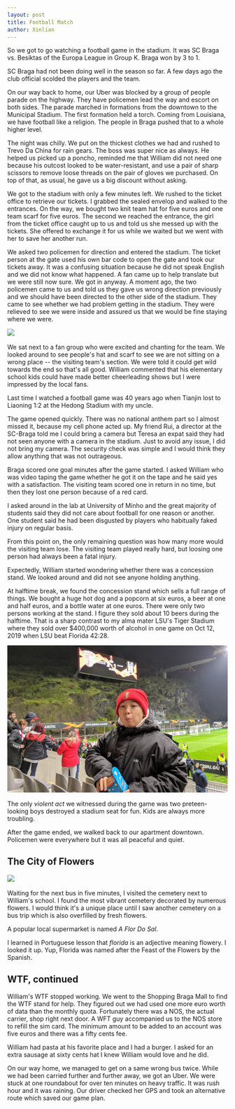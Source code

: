 ```yaml
---
layout: post
title: Football Match
author: Xinlian
---
```


So we got to go watching a football game in the stadium.  It was SC Braga vs. Besiktas of the Europa League in Group K.  Braga won by 3 to 1.

SC Braga had not been doing well in the season so far.  A few days ago the club official scolded the players and the team.  

On our way back to home, our Uber was blocked by a group of people parade on the highway.  They have policemen lead the way and escort on both sides.  The parade marched in formations from the downtown to the Municipal Stadium.  The first formation held a torch.  Coming from Louisiana, we have football like a religion.  The people in Braga pushed that to a whole higher level.

The night was chilly.  We put on the thickest clothes we had and rushed to Trevo Da China for rain gears.  The boss was super nice as always.  He helped us picked up a poncho, reminded me that William did not need one because his outcost looked to be water-resistant, and use a pair of sharp scissors to remove loose threads on the pair of gloves we purchased.  On top of that, as usual, he gave us a big discount without asking.

We got to the stadium with only a few minutes left.  We rushed to the ticket office to retrieve our tickets.  I grabbed the sealed envelop and walked to the entrances.  On the way, we bought two knit team hat for five euros and one team scarf for five euros.  The second we reached the entrance, the girl from the ticket office caught up to us and told us she messed up with the tickets.  She offered to exchange it for us while we waited but we went with her to save her another run.

We asked two policemen for direction and entered the stadium.  The ticket person at the gate used his own bar code to open the gate and took our tickets away.  It was a confusing situation because he did not speak English and we did not know what happened.  A fan came up to help translate but we were still now sure.  We got in anyway.  A moment ago, the two policemen came to us and told us they gave us wrong direction previously and we should have been directed to the other side of the stadium.  They came to see whether we had problem getting in the stadium.  They were relieved to see we were inside and assured us that we would be fine staying where we were.

![](https://live.staticflickr.com/65535/49031145297_26c531f97a_z.jpg)

We sat next to a fan group who were excited and chanting for the team.  We looked around to see people's hat and scarf to see we are not sitting on a wrong place -- the visiting team's section.  We were told it could get wild towards the end so that's all good.  William commented that his elementary school kids could have made better cheerleading shows but I were impressed by the local fans. 

Last time I watched a football game was 40 years ago when Tianjin lost to Liaoning 1:2 at the Hedong Stadium with my uncle.

The game opened quickly.  There was no national anthem part so I almost missed it, because my cell phone acted up.  My friend Rui, a director at the SC-Braga told me I could bring a camera but Teresa an expat said they had not seen anyone with a camera in the stadium.  Just to avoid any issue, I did not bring my camera.  The security check was simple and I would think they allow anything that was not outrageous.

Braga scored one goal minutes after the game started.  I asked William who was video taping the game whether he got it on the tape and he said yes with a satisfaction.  The visiting team scored one in return in no time, but then they lost one person because of a red card.

I asked around in the lab at University of Minho and the great majority of students said they did not care about football for one reason or another.  One student said he had been disgusted by players who habitually faked injury on regular basis.

From this point on, the only remaining question was how many more would the visiting team lose.  The visiting team played really hard, but loosing one person had always been a fatal injury.

Expectedly, William started wondering whether there was a concession stand.  We looked around and did not see anyone holding anything.  

At halftime break, we found the concession stand which sells a full range of things.  We bought a huge hot dog and a popcorn at six euros, a beer at one and half euros, and a bottle water at one euros.  There were only two persons working at the stand.  I figure they sold about 10 beers during the halftime.  That is a sharp contrast to my alma mater LSU's Tiger Stadium where they sold over $400,000 worth of alcohol in one game on Oct 12, 2019 when LSU beat Florida 42:28.

![](/images/IMG_20191107_215252_1.jpg)

The only _violent act_ we witnessed during the game was two preteen-looking boys destroyed a stadium seat for fun.  Kids are always more troubling.

After the game ended, we walked back to our apartment downtown.  Policemen were everywhere but it was all peaceful and quiet.  

## The City of Flowers

![](https://live.staticflickr.com/65535/49032196343_9a2bab0c03_z.jpg)

Waiting for the next bus in five minutes, I visited the cemetery next to William's school.  I found the most vibrant cemetery decorated by numerous flowers.  I would think it's a unique place until I saw another cemetery on a bus trip which is also overfilled by fresh flowers.

A popular local supermarket is named _A Flor Do Sal_.

I learned in Portuguese lesson that _florida_ is an adjective meaning flowery.  I looked it up.  Yup, Florida was named after the Feast of the Flowers by the Spanish.

## WTF, continued

William's WTF stopped working.  We went to the Shopping Braga Mall to find the WTF stand for help.  They figured out we had used one more euro worth of data than the monthly quota.  Fortunately there was a NOS, the actual carrier, shop right next door.  A WFT guy accompanied us to the NOS store to refill the sim card.  The minimum amount to be added to an account was five euros and there was a fifty cents fee.

William had pasta at his favorite place and I had a burger.  I asked for an extra sausage at sixty cents hat I knew William would love and he did.

On our way home, we managed to get on a same wrong bus twice.  While we had been carried further and further away, we got an Uber.  We were stuck at one roundabout for over ten minutes on heavy traffic.  It was rush hour and it was raining.  Our driver checked her GPS and took an alternative route which saved our game plan.  
